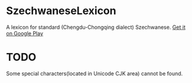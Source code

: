 # SzechwaneseLexicon
A lexicon for standard (Chengdu-Chongqing dialect) Szechwanese.
[Get it on Google Play](https://play.google.com/store/apps/details?id=com.szechwaneselexicon)

# TODO
Some special characters(located in Unicode CJK area) cannot be found.

